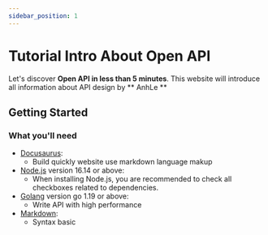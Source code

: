 ```yaml
---
sidebar_position: 1
---
```


# Tutorial Intro About Open API

Let's discover **Open API in less than 5 minutes**.
This website will introduce all information about API design by ** AnhLe **

## Getting Started

### What you'll need

- [Docusaurus](https://docusaurus.io/):
  - Build quickly website use markdown language makup
- [Node.js](https://nodejs.org/en/download/) version 16.14 or above:
  - When installing Node.js, you are recommended to check all checkboxes related to dependencies.
- [Golang](https://go.dev/doc/install/) version go 1.19 or above:
  - Write API with high performance
- [Markdown](https://www.markdownguide.org/):
  - Syntax basic
